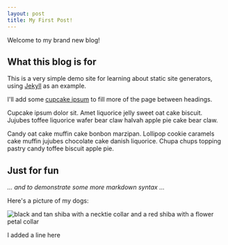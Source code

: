 ```yaml
---
layout: post
title: My First Post!
---
```


Welcome to my brand new blog!

## What this blog is for

This is a very simple demo site for learning about static site generators, using [Jekyll](https://jekyllrb.com) as an example.

I'll add some [cupcake ipsum](http://www.cupcakeipsum.com/) to fill more of the page between headings. 

Cupcake ipsum dolor sit. Amet liquorice jelly sweet oat cake biscuit. Jujubes toffee liquorice wafer bear claw halvah apple pie cake bear claw.

Candy oat cake muffin cake bonbon marzipan. Lollipop cookie caramels cake muffin jujubes chocolate cake danish liquorice. Chupa chups topping pastry candy toffee biscuit apple pie.

## Just for fun

_... and to demonstrate some more markdown syntax ..._

Here's a picture of my dogs:

![black and tan shiba with a necktie collar and a red shiba with a flower petal collar](/images/monty-and-petunia.jpg)

I added a line here

